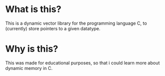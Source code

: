 # What is this?
This is a dynamic vector library for the programming language C, to (currently) store pointers to a given datatype.
# Why is this?
This was made for educational purposes, so that i could learn more about dynamic memory in C.
